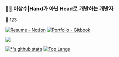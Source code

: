 ### 👨‍💻 이상수|Hand가 아닌 Head로 개발하는 개발자 
🙏 123

[![Resume - Notion](https://img.shields.io/static/v1?label=Notion&message=Resume&color=E16259&style=flat)](https://west-opera-46b.notion.site/43f46871b88a4d2286109b390ec85b52) 
[![Portfolio - Gitbook](https://img.shields.io/static/v1?label=GitHub&message=SangSoo's+Portfolio&color=6366E0&style=flat)](https://github.com/tkdtn1427/Portfolio)

<img src="https://img.shields.io/badge/-Spring-6DB33F?style=flat-square&logo=Spring&logoColor=white"/>

[![*'s github stats](https://github-readme-stats.vercel.app/api?username=tkdtn1427)](https://github.com/tkdtn1427)         [![Top Langs](https://github-readme-stats.vercel.app/api/top-langs/?username=tkdtn1427&layout=compact)](https://github.com/tkdtn1427/github-readme-stats)



<!--
**tkdtn1427/tkdtn1427** is a ✨ _special_ ✨ repository because its `README.md` (this file) appears on your GitHub profile.
Here are some ideas to get you started:

- 🔭 I’m currently working on ...
- 🌱 I’m currently learning ...
- 👯 I’m looking to collaborate on ...
- 🤔 I’m looking for help with ...
- 💬 Ask me about ...
- 📫 How to reach me: ...
- 😄 Pronouns: ...
- ⚡ Fun fact: ...
-->
